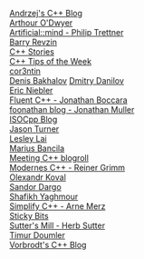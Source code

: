 [Andrzej's C++ Blog](https://akrzemi1.wordpress.com/)<br>
[Arthour O'Dwyer](https://quuxplusone.github.io/blog/) <br>
[Artificial::mind - Philip Trettner](https://artificial-mind.net/)<br>
[Barry Revzin](https://brevzin.github.io/posts/)<br>
[C++ Stories](https://www.cppstories.com/) <br>
[C++ Tips of the Week](https://abseil.io/tips/)<br>
[cor3ntin](https://cor3ntin.github.io/)<br>
[Denis Bakhalov](https://easyperf.net/)
[Dmitry Danilov](https://ddanilov.me/)<br>
[Eric Niebler](https://ericniebler.com/)<br>
[Fluent C++ - Jonathan Boccara](https://www.fluentcpp.com/)<br>
[foonathan blog - Jonathan Muller](https://www.foonathan.net/)<br>
[ISOCpp Blog](https://isocpp.org/blog) <br>
[Jason Turner](https://articles.emptycrate.com/index.html)<br>
[Lesley Lai](https://lesleylai.info/)<br>
[Marius Bancila](https://mariusbancila.ro/blog/) <br>
[Meeting C++ blogroll](https://www.meetingcpp.com/blog/)<br>
[Modernes C++ - Reiner Grimm](https://www.modernescpp.com/)<br>
[Olexandr Koval](https://oleksandrkvl.github.io/)<br>
[Sandor Dargo](https://www.sandordargo.com/)<br>
[Shafikh Yaghmour](https://shafik.github.io/)<br>
[Simplify C++ - Arne Merz](https://arne-mertz.de/)<br>
[Sticky Bits](https://blog.feabhas.com/)<br>
[Sutter's Mill - Herb Sutter](https://herbsutter.com/) <br>
[Timur Doumler](https://timur.audio/)<br>
[Vorbrodt's C++ Blog](https://vorbrodt.blog/)<br>

